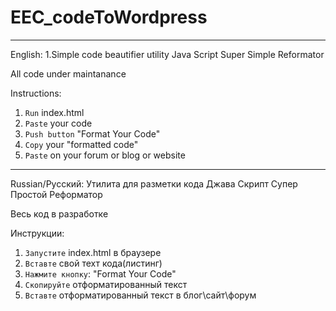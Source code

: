 # EEC_codeToWordpress

***
English:
1.Simple code beautifier utility
Java Script Super Simple Reformator

All code under maintanance

Instructions:
1. `Run` index.html
2. `Paste` your code
3. `Push button` "Format Your Code"
4. `Copy` your "formatted code" 
5. `Paste` on your forum or blog or website

***
Russian/Русский:
Утилита для разметки кода 
Джава Скрипт Супер Простой Реформатор

Весь код в разработке

Инструкции:
1. `Запустите` index.html в браузере
2. `Вставте` свой техт кода(листинг)
3. `Нажмите кнопку`: "Format Your Code"
4. `Скопируйте` отформатированный текст
5. `Вставте` отформатированный текст в блог\сайт\форум

